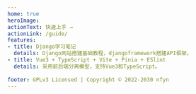 ```yaml
---   
home: true
heroImage: 
actionText: 快速上手 →
actionLink: /guide/
features:
- title: Django学习笔记
  details: Django网站搭建基础教程，djangoframework搭建API框架。
- title: Vue3 + TypeScript + Vite + Pinia + ESlint
  details: 采用前后端分离模型，支持Vue3和TypeScript。
  
footer: GPLv3 Licensed | Copyright © 2022-2030 nfyn
---
```


